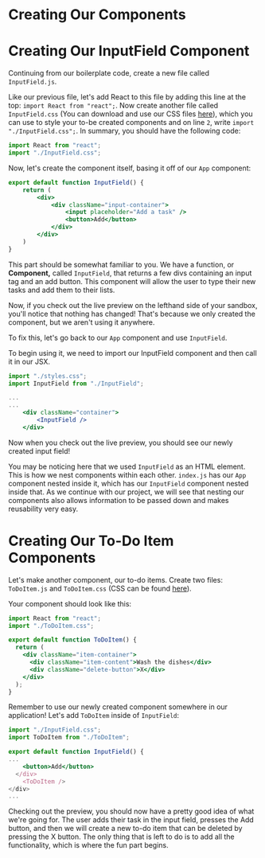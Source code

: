 # Creating Our Components

# Creating Our InputField Component

Continuing from our boilerplate code, create a new file called `InputField.js`. 

Like our previous file, let's add React to this file by adding this line at the top: `import React from "react";`. Now create another file called `InputField.css` (You can download and use our CSS files [here](https://github.com/HackBinghamton/WebDevelopmentWorkshop/tree/master/React.js/CSS)), which you can use to style your to-be created components and on line `2`, write `import "./InputField.css";`. In summary, you should have the following code:

```jsx
import React from "react";
import "./InputField.css";
```

Now, let's create the component itself, basing it off of our `App` component:

```jsx
export default function InputField() {
	return (
		<div>
			<div className="input-container">
				<input placeholder="Add a task" />
				<button>Add</button>
			</div>
		</div>
	)
}
```

This part should be somewhat familiar to you. We have a function, or **Component,** called `InputField`, that returns a few divs containing an input tag and an add button. This component will allow the user to type their new tasks and add them to their lists. 

Now, if you check out the live preview on the lefthand side of your sandbox, you'll notice that nothing has changed! That's because we only created the component, but we aren't using it anywhere.

To fix this, let's go back to our `App` component and use `InputField`. 

To begin using it, we need to import our InputField component and then call it in our JSX.

```jsx
import "./styles.css";
import InputField from "./InputField";

...
...
	<div className="container">
		<InputField />
	</div>
```

Now when you check out the live preview, you should see our newly created input field!

You may be noticing here that we used `InputField` as an HTML element. This is how we nest components within each other. `index.js` has our `App` component nested inside it, which has our `InputField` component nested inside that. As we continue with our project, we will see that nesting our components also allows information to be passed down and makes reusability very easy.

# Creating Our To-Do Item Components

Let's make another component, our to-do items. Create two files: `ToDoItem.js` and `ToDoItem.css` (CSS can be found [here](https://github.com/HackBinghamton/WebDevelopmentWorkshop/blob/master/React.js/CSS/ToDoItem.css)).

Your component should look like this:

```jsx
import React from "react";
import "./ToDoItem.css";

export default function ToDoItem() {
  return (
    <div className="item-container">
      <div className="item-content">Wash the dishes</div>
      <div className="delete-button">X</div>
    </div>
  );
}
```

Remember to use our newly created component somewhere in our application! Let's add `ToDoItem` inside of `InputField`:

```jsx
import "./InputField.css";
import ToDoItem from "./ToDoItem";

export default function InputField() {
...
	<button>Add</button>
  </div>
	<ToDoItem />
</div>
...
```

Checking out the preview, you should now have a pretty good idea of what we're going for. The user adds their task in the input field, presses the Add button, and then we will create a new to-do item that can be deleted by pressing the X button. The only thing that is left to do is to add all the functionality, which is where the fun part begins.
